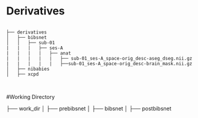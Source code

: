 # Derivatives

```

├── derivatives
│   ├── bibsnet
│   │   ├── sub-01
|   |   |   ├── ses-A
|   |   |   |   ├── anat
|   |   |   |   |   ├── sub-01_ses-A_space-orig_desc-aseg_dseg.nii.gz
|   |   |   |   |   ├──sub-01_ses-A_space-orig_desc-brain_mask.nii.gz
│   ├── nibabies
│   ├── xcpd

```
<br />

#Working Directory

├── work_dir
│   ├── prebibsnet
│   ├── bibsnet
│   ├── postbibsnet